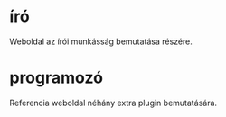 # író
Weboldal az írói munkásság bemutatása részére.

# programozó
Referencia weboldal néhány extra plugin bemutatására.